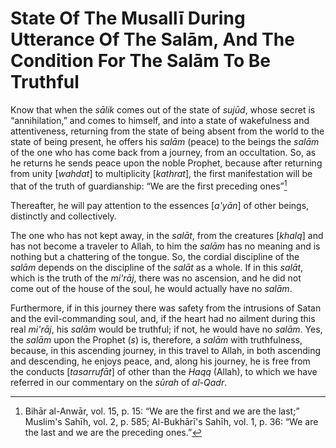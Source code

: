 State Of The Musallī During Utterance Of The Salām, And The Condition For The Salām To Be Truthful
==================================================================================================

Know that when the *sālik* comes out of the state of *sujūd*, whose
secret is “annihilation,” and comes to himself, and into a state of
wakefulness and attentiveness, returning from the state of being absent
from the world to the state of being present, he offers his *salām*
(peace) to the beings the *salām* of the one who has come back from a
journey, from an occultation. So, as he returns he sends peace upon the
noble Prophet, because after returning from unity [*wahdat*] to
multiplicity [*kathrat*], the first manifestation will be that of the
truth of guardianship: “We are the first preceding ones”[^1]

Thereafter, he will pay attention to the essences [*a'yān*] of other
beings, distinctly and collectively.

The one who has not kept away, in the *salāt*, from the creatures
[*khalq*] and has not become a traveler to Allah, to him the *salām* has
no meaning and is nothing but a chattering of the tongue. So, the
cordial discipline of the *salām* depends on the discipline of the
*salāt* as a whole. If in this *salāt*, which is the truth of the
*mi'rāj*, there was no ascension, and he did not come out of the house
of the soul, he would actually have no *salām*.

Furthermore, if in this journey there was safety from the intrusions of
Satan and the evil-commanding soul, and, if the heart had no ailment
during this real *mi'rāj*, his *salām* would be truthful; if not, he
would have no *salām*. Yes, the *salām* upon the Prophet (*s*) is,
therefore, a *salām* with truthfulness, because, in this ascending
journey, in this travel to Allah, in both ascending and descending, he
enjoys peace, and, along his journey, he is free from the conducts
[*tasarrufāt*] of other than the *Haqq* (Allah), to which we have
referred in our commentary on the *sūrah* of *al-Qadr*.

[^1]: Bihār al-Anwār, vol. 15, p. 15: “We are the first and we are the
last;” Muslim's Sahīh, vol. 2, p. 585; Al-Bukhārī's Sahīh, vol. 1, p.
36: “We are the last and we are the preceding ones.”


